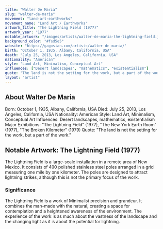 ```yaml
---
title: "Walter De Maria"
slug: "walter-de-maria"
movement: "land-art-earthworks"
movement_name: "Land Art / Earthworks"
artwork_title: "The Lightning Field (1977)"
artwork_year: "1977"
notable_artwork: "/images/artists/walter-de-maria-the-lightning-field.jpg"
background_color: "#fad5e5"
website: "https://gagosian.com/artists/walter-de-maria/"
birth: "October 1, 1935, Albany, California, USA"
death: "July 25, 2013, Los Angeles, California, USA"
nationality: "American"
style: "Land Art, Minimalism, Conceptual Art"
influences: ["Desert landscapes", "mathematics", "existentialism"]
quote: "The land is not the setting for the work, but a part of the work."
layout: "artist"
---
```


## About Walter De Maria

Born: October 1, 1935, Albany, California, USA Died: July 25, 2013, Los Angeles, California, USA Nationality: American Style: Land Art, Minimalism, Conceptual Art Influences: Desert landscapes, mathematics, existentialism Major Exhibitions: "The Lightning Field" (1977), "The New York Earth Room" (1977), "The Broken Kilometer" (1979) Quote: "The land is not the setting for the work, but a part of the work."

## Notable Artwork: The Lightning Field (1977)

The Lightning Field is a large-scale installation in a remote area of New Mexico. It consists of 400 polished stainless steel poles arranged in a grid measuring one mile by one kilometer. The poles are designed to attract lightning strikes, although this is not the primary focus of the work.

### Significance

The Lightning Field is a work of Minimalist precision and grandeur. It combines the man-made with the natural, creating a space for contemplation and a heightened awareness of the environment. The experience of the work is as much about the vastness of the landscape and the changing light as it is about the potential for lightning.
